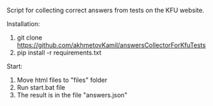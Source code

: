 Script for collecting correct answers from tests on the KFU website.

Installation:
1) git clone https://github.com/akhmetovKamil/answersCollectorForKfuTests
2) pip install -r requirements.txt

Start:
1) Move html files to "files" folder
2) Run start.bat file
3) The result is in the file "answers.json"